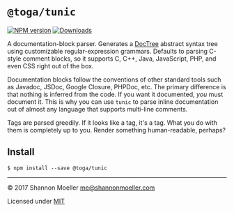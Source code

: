 # `@toga/tunic`

[![NPM version][npm-img]][npm-url] [![Downloads][downloads-img]][npm-url]

A documentation-block parser. Generates a [DocTree][doctree] abstract syntax tree using customizable regular-expression grammars. Defaults to parsing C-style comment blocks, so it supports C, C++, Java, JavaScript, PHP, and even CSS right out of the box.

Documentation blocks follow the conventions of other standard tools such as Javadoc, JSDoc, Google Closure, PHPDoc, etc. The primary difference is that nothing is inferred from the code. If you want it documented, _you_ must document it. This is why you can use `tunic` to parse inline documentation out of almost any language that supports multi-line comments.

Tags are parsed greedily. If it looks like a tag, it's a tag. What you do with them is completely up to you. Render something human-readable, perhaps?

## Install

```
$ npm install --save @toga/tunic
```

<!--
## Usage

```js
var tunic = require('tunic');

// parse javadoc-style comments
var jsDocAst = tunic.parse('/** ... */');

// parse Mustache and Handlebars comments
var hbDocAst = tunic.parse('{{!--- ... --}}', {
    blockIndent: /^[\t !]/gm,
    blockParse: /^[\t ]*\{\{!---(?!-)([\s\S]*?)\s*--\}\}/m,
    blockSplit: /(^[\t ]*\{\{!---(?!-)[\s\S]*?\s*--\}\})/m,
    namedTags: ['element', 'attribute']
});
```

Or with ES6:

```js
import {parse} from 'tunic';

// parse perlpod-style comments
const perlDocAst = parse('=pod\n ... \n=cut', {
    blockParse: /^=pod\n([\s\S]*?)\n=cut$/m,
    blockSplit: /(^=pod\n[\s\S]*?\n=cut$)/m,
    tagSplit: false
});
```

## API

### `tunic.parse(code[, grammar]) : DocTree`

- `code` `{String}` - Block of code containing comments to parse.
- `grammar` `{?Object}` - Optional grammar definition.
  - `blockIndent` `{RegExp}` - Matches any valid leading indentation characters, such as whitespace or asterisks. Used for unwrapping comment blocks.
  - `blockParse` `{RegExp}` - Matches the content of a comment block, where the first capturing group is the content without the start and end comment characters. Used for normalization.
  - `blockSplit` `{RegExp}` - Splits code and docblocks into alternating chunks.
  - `tagParse` `{RegExp}` - Matches the various parts of a tag where parts are captured in the following order:
    - 1: `tag`
    - 2: `type`
    - 3: `name`
    - 4: `description`
  - `tagSplit` `{RegExp}` - Matches characters used to split description and tags from each other.
  - `namedTags` `{Array.<String>}` - Which tags should be considered "named" tags. Non-named tags will have their name prepended to the description and set to `undefined`.

Parses a given string and returns the resulting DocTree AST object. Defaults to parsing C-style comment blocks.

## Languages

Several pre-defined [grammars][grammars] are available. To use, import the desired grammar and pass it to the parser.

```js
var parse = require('tunic').parse;
var grammar = require('tunic/grammars/css');

var cssDocAst = parse('/** ... */', grammar); // -> ast object
```

Or with ES6:

```js
import {parse} from 'tunic';
import * as grammar from 'tunic/grammars/css';

const cssDocAst = parse('/** ... */', grammar); // -> ast object
```

-->

----

© 2017 Shannon Moeller <me@shannonmoeller.com>

Licensed under [MIT](http://shannonmoeller.com/mit.txt)

[doctree]:       https://github.com/togajs/doctree

[downloads-img]: http://img.shields.io/npm/dm/@toga/toga.svg?style=flat-square
[npm-img]:       http://img.shields.io/npm/v/@toga/toga.svg?style=flat-square
[npm-url]:       https://npmjs.org/package/@toga/toga
